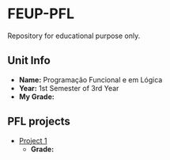 # FEUP-PFL
Repository for educational purpose only.

## Unit Info
- <b>Name:</b> Programação Funcional e em Lógica
- <b>Year:</b> 1st Semester of 3rd Year
- <b>My Grade:</b> 

## PFL projects
- [Project 1](project1/PFL_TP1_2022-23.pdf)
  - __Grade:__ 
